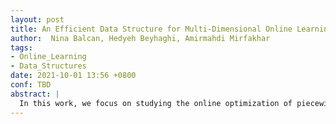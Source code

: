 ```yaml
---
layout: post
title: An Efficient Data Structure for Multi-Dimensional Online Learning
author:  Nina Balcan, Hedyeh Beyhaghi, Amirmahdi Mirfakhar
tags:
- Online_Learning
- Data_Structures
date: 2021-10-01 13:56 +0800
conf: TBD
abstract: |
  In this work, we focus on studying the online optimization of piecewise constant or linear functions, motivated by the need to select effective and optimal parameters while learning.
---
```

